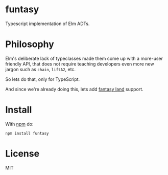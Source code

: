 # funtasy

Typescript implementation of Elm ADTs.

# Philosophy

Elm's deliberate lack of typeclasses made them come up with a more-user friendly API, that does not require teaching developers even more new jargon such as `chain`, `liftA2`, etc.

So lets do that, only for TypeScript.

And since we're already doing this, lets add [fantasy land](https://github.com/fantasyland/fantasy-land) support.

# Install

With [npm](https://npmjs.org) do:

```
npm install funtasy
```

# License

MIT
